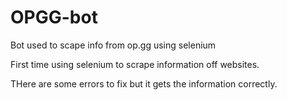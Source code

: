 # OPGG-bot
Bot used to scape info from op.gg using selenium

First time using selenium to scrape information off websites.

THere are some errors to fix but it gets the information correctly.
